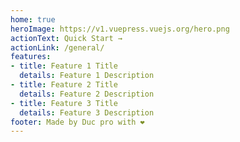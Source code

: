 ```yaml
---
home: true
heroImage: https://v1.vuepress.vuejs.org/hero.png
actionText: Quick Start →
actionLink: /general/
features:
- title: Feature 1 Title
  details: Feature 1 Description
- title: Feature 2 Title
  details: Feature 2 Description
- title: Feature 3 Title
  details: Feature 3 Description
footer: Made by Duc pro with ❤️
---
```

